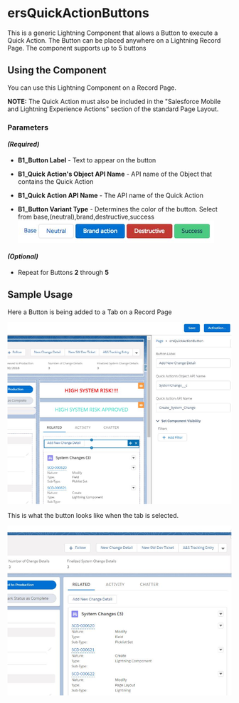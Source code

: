 # ersQuickActionButtons

This is a generic Lightning Component that allows a Button to execute a Quick Action.  The Button can be placed anywhere on a Lightning Record Page.  The component supports up to 5 buttons

## Using the Component

You can use this Lightning Component on a Record Page.

**NOTE:** The Quick Action must also be included in the "Salesforce Mobile and Lightning Experience Actions" section of the standard Page Layout.

### Parameters

#### _(Required)_

- **B1_Button Label** - Text to appear on the button

- **B1_Quick Action's Object API Name** - API name of the Object that contains the Quick Action

- **B1_Quick Action API Name** - The API name of the Quick Action

- **B1_Button Variant Type** - Determines the color of the button.  Select from base,(neutral),brand,destructive,success
![Sample Button Variants](ButtonVariants.JPG?raw=true)

#### _(Optional)_

- Repeat for Buttons **2** through **5**

## Sample Usage

Here a Button is being added to a Tab on a Record Page

![Setup Page](PageSetup.jpg?raw=true)


This is what the button looks like when the tab is selected.

![Button](PageLayout.jpg?raw=true)

